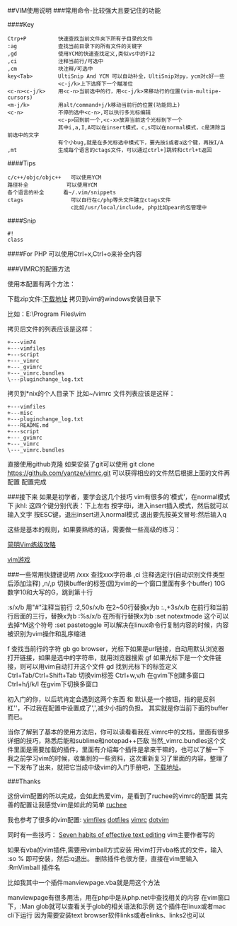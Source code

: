 ##VIM使用说明
###常用命令-比较强大且要记住的功能

####Key
```
Ctrp+P          快速查找当前文件夹下所有子目录的文件
:ag             查找当前目录下的所有文件的关键字
,gd             使用YCM的快速查找定义,类似vs中的F12
,ci             注释当前行/可选中
,cm             块注释/可选中
key<Tab>        UltiSnip And YCM 可以自动补全，UltiSnip对py，ycm对c好一些
                <c-j/k>上下选择下一个瞄准位
<c-n><c-j/k>    用<c-n>当前选中的行，用<c-j/k>来移动行的位置(vim-multipe-cursors)
<m-j/k>         用alt/command+j/k移动当前行的位置(功能同上)
<c-n>           不停的选中<c-n>,可以执行多光标编辑
                <c-p>回到前一个,<c-x>放弃当前这个光标到下一个
                其中i,a,I,A可以在insert模式，c,s可以在normal模式，c是清除当前选中的文字
                有个小bug,就是在多光标选中模式下，要先按i或者a这个键，再按I/A
,mt             生成每个语言的ctags文件，可以通过ctrl+]跳转和ctrl+t返回
```


####Tips
```
c/c++/objc/objc++   可以使用YCM
路径补全            可以使用YCM
各个语言的补全      看~/.vim/snippets
ctags               可以自行在c/php等头文件建立ctags文件
                    c比如/usr/local/include, php比如pear的包管理中
```

####Snip
```
#!
class
```

####For PHP
可以使用Ctrl+x,Ctrl+o来补全内容



###VIMRC的配置方法

使用本配置有两个方法：

下载zip文件:[下载地址](https://github.com/yantze/vimrc/archive/master.zip)
拷贝到vim的windows安装目录下

比如：E:\Program Files\vim

拷贝后文件的列表应该是这样：
```
+---vim74
+---vimfiles
+---script
+---_vimrc
+---_gvimrc
+---_vimrc.bundles
\---pluginchange_log.txt
```

拷贝到*nix的个人目录下
比如~/vimrc
文件列表应该是这样：
```
+---vimfiles
+---misc
+---pluginchange_log.txt
+---README.md
+---script
+---_gvimrc
+---_vimrc
\---_vimrc.bundles
```


直接使用github克隆
如果安装了git可以使用
    git clone https://github.com/yantze/vimrc.git 
可以获得相应的文件然后根据上面的文件再配置
配置完成

###接下来
如果是初学者，要学会这几个技巧
vim有很多的‘模式’，在normal模式下
jkhl: 这四个键分别代表：下上左右
按字母i，进入insert插入模式，然后就可以输入文字
按ESC键，退出insert进入normal模式
退出要先按英文冒号:然后输入q

这些是基本的规则，如果要熟练的话，需要做一些高级的练习：

[简明Vim练级攻略](http://coolshell.cn/articles/5426.html)

[vim游戏](http://vim-adventures.com/)



###一些常用快捷键说明
/xxx                    查找xxx字符串
,ci                     注释选定行(自动识别文件类型后添加注释)
,n/,p                   切换buffer的标签(因为vim的一个窗口里面有多个buffer)
10G                     数字10和大写的G，跳到第十行

:s/x/b                  用"#"注释当前行
:2,50s/x/b              在2~50行替换x为b
:.,+3s/x/b              在前行和当前行后面的三行，替换x为b
:%s/x/b                 在所有行替换x为b
:set notextmode         这个可以去掉^M这个符号
:set pastetoggle        可以解决在linux命令行复制内容的时候，内容被识别为vim操作和乱序缩进

f                       查找当前行的字符
gb                      go browser，光标下如果是url链接，自动用默认浏览器打开链接，如果是选中的字符串，就用浏览器搜索
gf                      如果光标下是一个文件链接，则可以用vim自动打开这个文件
gd                      找到光标下的标签定义
Ctrl+Tab/Ctrl+Shift+Tab 切换vim标签
Ctrl+w,v/h              在gvim下创建多窗口
Ctrl+h/j/k/l            在gvim下切换多窗口


初入门的你，以后坑肯定会遇到这两个东西 <leader>和<buffer>
<leader>默认是一个按钮，指的是反斜杠'\'，不过我在配置中设置成了',',减少小指的负担。
<buffer>其实就是你当前下面的buffer而已。

当你了解到了基本的使用方法后，你可以读看看我在.vimrc中的文档，里面有很多详细的技巧，熟悉后能和sublime和notepad++匹敌
当然_vimrc.bundles这个文件里面是需要加载的插件，里面有介绍每个插件是拿来干嘛的，也可以了解一下
我之前学习vim的时候，收集到的一些资料，这次重新复习了里面的内容，整理了一下发布了出来，就把它当成中级vim的入门手册吧，[下载地址](https://github.com/yantze/vimrc/blob/master/VIMdoc.md)。



###Thanks

这份vim配置的所以完成，会如此热爱vim，是看到了ruchee的vimrc的配置
其完善的配置让我感觉vim是如此的简单
[ruchee](https://github.com/ruchee/vimrc)


我也参考了很多的vim配置:
[vimfiles](https://github.com/coderhwz/vimfiles)
[dotfiles](https://github.com/luin/dotfiles)
[vimrc](https://github.com/rhyzx/vimrc)
[dotvim](https://github.com/lilydjwg/dotvim)

同时有一些技巧：
[Seven habits of effective text editing](http://www.moolenaar.net/habits.html) vim主要作者写的



如果有vba的vim插件,需要用vimball方式安装
用vim打开vba格式的文件，输入
:so %
即可安装，然后:q退出。
删除插件也很方便，直接在vim里输入
:RmVimball 插件名

比如我其中一个插件manviewpage.vba就是用这个方法

manviewpage有很多用法，用在php中是从php.net中查找相关的内容
在vim窗口下，:Man glob就可以查看关于glob的相关语法和示例
这个插件在linux或者mac cli下运行
因为需要安装text browser软件links或者elinks、links2也可以


